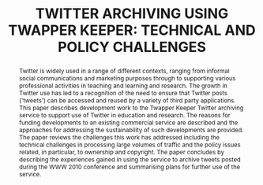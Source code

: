 ---
abstract: 'Twitter is widely used in a range of different contexts, ranging from informal
  social communications and marketing purposes through to supporting various professional
  activities in teaching and learning and research. The growth in Twitter use has
  led to a recognition of the need to ensure that Twitter posts (''tweets'') can be
  accessed and reused by a variety of third party applications.

  This paper describes development work to the Twapper Keeper Twitter archiving service
  to support use of Twitter in education and research. The reasons for funding developments
  to an existing commercial service are described and the approaches for addressing
  the sustainability of such developments are provided. The paper reviews the challenges
  this work has addressed including the technical challenges in processing large volumes
  of traffic and the policy issues related, in particular, to ownership and copyright.

  The paper concludes by describing the experiences gained in using the service to
  archive tweets posted during the WWW 2010 conference and summarising plans for further
  use of the service.'
creators:
- Kelly, Brian
- Rowe, Matthew
- Guy, Marieke
- O’Brien, John
- Hawksey, Martin
date: null
document_url: https://services.phaidra.univie.ac.at/api/object/o:245904/download
grand_parent: iPRES
institutions: []
keywords:
- vienna
landing_page_url: https://phaidra.univie.ac.at/o:245904
language: eng
layout: publication
license: CC BY-SA 2.0 AT
notes_url: null
parent: iPRES 2010
publication_type: poster
size: 505033
slides_url: null
source_name: iPRES
stream_url: null
title: 'TWITTER ARCHIVING USING TWAPPER KEEPER: TECHNICAL AND POLICY CHALLENGES'
year: 2010
---